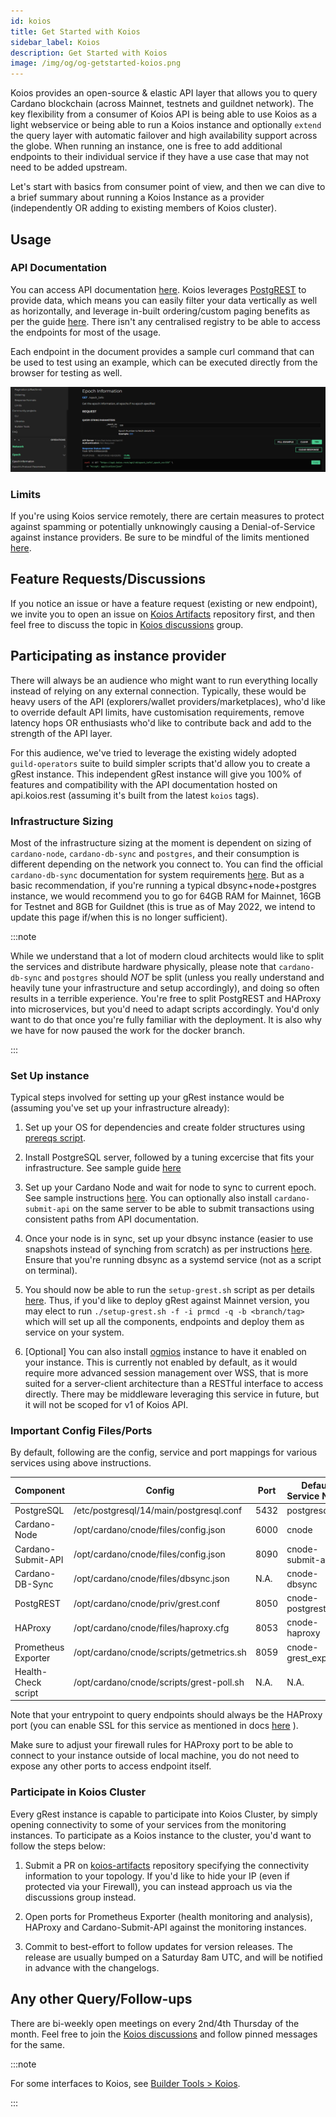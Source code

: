 ```yaml
---
id: koios
title: Get Started with Koios
sidebar_label: Koios
description: Get Started with Koios
image: /img/og/og-getstarted-koios.png
---
```


Koios provides an open-source & elastic API layer that allows you to query Cardano blockchain (across Mainnet, testnets and guildnet network).
The key flexibility from a consumer of Koios API is being able to use Koios as a light webservice or being able to run a Koios instance and optionally `extend` the query layer with automatic failover and high availability support across the globe. When running an instance, one is free to add additional endpoints to their individual service if they have a use case that may not need to be added upstream.

Let's start with basics from consumer point of view, and then we can dive to a brief summary about running a Koios Instance as a provider (independently OR adding to existing members of Koios cluster).

## Usage

### API Documentation

You can access API documentation [here](https://api.koios.rest). Koios leverages [PostgREST](https://postgrest.org/) to provide data, which means you can easily filter your data vertically as well as horizontally, and leverage in-built ordering/custom paging benefits as per the guide [here](https://api.koios.rest/#overview--api-usage). There isn't any centralised registry to be able to access the endpoints for most of the usage.

Each endpoint in the document provides a sample curl command that can be used to test using an example, which can be executed directly from the browser for testing as well.

![img](../../static/img/get-started/koios/1-usage.png)
 
### Limits

If you're using Koios service remotely, there are certain measures to protect against spamming or potentially unknowingly causing a Denial-of-Service against instance providers. Be sure to be mindful of the limits mentioned [here](https://api.koios.rest/#overview--limits).

## Feature Requests/Discussions

If you notice an issue or have a feature request (existing or new endpoint), we invite you to open an issue on [Koios Artifacts](https://github.com/cardano-community/koios-artifacts) repository first, and then feel free to discuss the topic in [Koios discussions](https://t.me/+zE4Lce_QUepiY2U1) group.

## Participating as instance provider

There will always be an audience who might want to run everything locally instead of relying on any external connection. Typically, these would be heavy users of the API (explorers/wallet providers/marketplaces), who'd like to override default API limits, have customisation requirements, remove latency hops OR enthusiasts who'd like to contribute back and add to the strength of the API layer.

For this audience, we've tried to leverage the existing widely adopted `guild-operators` suite to build simpler scripts that'd allow you to create a gRest instance. This independent gRest instance will give you 100% of features and compatibility with the API documentation hosted on api.koios.rest (assuming it's built from the latest `koios` tags).

### Infrastructure Sizing

Most of the infrastructure sizing at the moment is dependent on sizing of `cardano-node`, `cardano-db-sync` and `postgres`, and their consumption is different depending on the network you connect to. You can find the official `cardano-db-sync` documentation for system requirements [here](https://github.com/input-output-hk/cardano-db-sync#system-requirements). But as a basic recommendation, if you're running a typical dbsync+node+postgres instance, we would recommend you to go for 64GB RAM for Mainnet, 16GB for Testnet and 8GB for Guildnet (this is true as of May 2022, we intend to update this page if/when this is no longer sufficient).

:::note

While we understand that a lot of modern cloud architects would like to split the services and distribute hardware physically, please note that `cardano-db-sync` and `postgres` should *NOT* be split (unless you really understand and heavily tune your infrastructure and setup accordingly), and doing so often results in a terrible experience. You're free to split PostgREST and HAProxy into microservices, but you'd need to adapt scripts accordingly. You'd only want to do that once you're fully familiar with the deployment. It is also why we have for now paused the work for the docker branch.

:::

### Set Up instance

Typical steps involved for setting up your gRest instance would be (assuming you've set up your infrastructure already):

1. Set up your OS for dependencies and create folder structures using [prereqs script](https://cardano-community.github.io/guild-operators/basics/#pre-requisites).

2. Install PostgreSQL server, followed by a tuning excercise that fits your infrastructure. See sample guide [here](https://cardano-community.github.io/guild-operators/Appendix/postgres/)

3. Set up your Cardano Node and wait for node to sync to current epoch. See sample instructions [here](https://cardano-community.github.io/guild-operators/Build/node-cli/). You can optionally also install `cardano-submit-api` on the same server to be able to submit transactions using consistent paths from API documentation.

4. Once your node is in sync, set up your dbsync instance (easier to use snapshots instead of synching from scratch) as per instructions [here](https://cardano-community.github.io/guild-operators/Build/dbsync/). Ensure that you're running dbsync as a systemd service (not as a script on terminal).

5. You should now be able to run the `setup-grest.sh` script as per details [here](https://cardano-community.github.io/guild-operators/Build/grest/#setup). Thus, if you'd like to deploy gRest against Mainnet version, you may elect to run `./setup-grest.sh -f -i prmcd -q -b <branch/tag>` which will set up all the components, endpoints and deploy them as service on your system.

6. [Optional] You can also install [ogmios](https://ogmios.dev) instance to have it enabled on your instance. This is currently not enabled by default, as it would require more advanced session management over WSS, that is more suited for a server-client architecture than a RESTful interface to access directly. There may be middleware leveraging this service in future, but it will not be scoped for v1 of Koios API.

### Important Config Files/Ports

By default, following are the config, service and port mappings for various services using above instructions.


|Component          | Config                                  | Port  | Default Service Name |
|-------------------|-----------------------------------------|-------|----------------------|
|PostgreSQL         | /etc/postgresql/14/main/postgresql.conf | 5432  | postgresql           |
|Cardano-Node       | /opt/cardano/cnode/files/config.json    | 6000  | cnode                |
|Cardano-Submit-API | /opt/cardano/cnode/files/config.json    | 8090  | cnode-submit-api     |
|Cardano-DB-Sync    | /opt/cardano/cnode/files/dbsync.json    | N.A.  | cnode-dbsync         |
|PostgREST          | /opt/cardano/cnode/priv/grest.conf      | 8050  | cnode-postgrest      |
|HAProxy            | /opt/cardano/cnode/files/haproxy.cfg    | 8053  | cnode-haproxy        |
|Prometheus Exporter| /opt/cardano/cnode/scripts/getmetrics.sh| 8059  | cnode-grest_exporter |
|Health-Check script| /opt/cardano/cnode/scripts/grest-poll.sh| N.A.  | N.A.                 |

Note that your entrypoint to query endpoints should always be the HAProxy port (you can enable SSL for this service as mentioned in docs [here](https://cardano-community.github.io/guild-operators/Build/grest/#tls) ).

Make sure to adjust your firewall rules for HAProxy port to be able to connect to your instance outside of local machine, you do not need to expose any other ports to access endpoint itself.

### Participate in Koios Cluster

Every gRest instance is capable to participate into Koios Cluster, by simply opening connectivity to some of your services from the monitoring instances. To participate as a Koios instance to the cluster, you'd want to follow the steps below:

1. Submit a PR on [koios-artifacts](https://github.com/cardano-community/koios-artifacts/tree/main/topology) repository specifying the connectivity information to your topology. If you'd like to hide your IP (even if protected via your Firewall), you can instead approach us via the discussions group instead.

2. Open ports for Prometheus Exporter (health monitoring and analysis), HAProxy and Cardano-Submit-API against the monitoring instances.

3. Commit to best-effort to follow updates for version releases. The release are usually bumped on a Saturday 8am UTC, and will be notified in advance with the changelogs.

## Any other Query/Follow-ups

There are bi-weekly open meetings on every 2nd/4th Thursday of the month. Feel free to join the [Koios discussions](https://t.me/+zE4Lce_QUepiY2U1) and follow pinned messages for the same.

:::note

For some interfaces to Koios, see [Builder Tools > Koios](/tools?tags=koios).

:::
